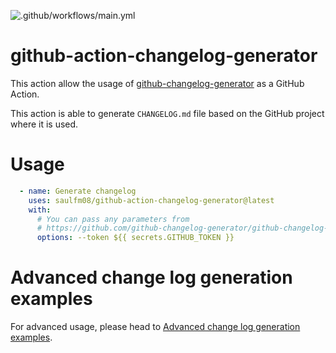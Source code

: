 ![.github/workflows/main.yml](https://github.com/saulfm08/github-action-changelog-generator/workflows/.github/workflows/main.yml/badge.svg)

# github-action-changelog-generator
This action allow the usage of [github-changelog-generator](https://github.com/github-changelog-generator/github-changelog-generator) as a GitHub Action.

This action is able to generate `CHANGELOG.md` file based on the GitHub project where it is used.

# Usage
```yaml
  - name: Generate changelog
    uses: saulfm08/github-action-changelog-generator@latest
    with:
      # You can pass any parameters from 
      # https://github.com/github-changelog-generator/github-changelog-generator/wiki/Advanced-change-log-generation-examples#additional-options
      options: --token ${{ secrets.GITHUB_TOKEN }}
```

# Advanced change log generation examples
For advanced usage, please head to [Advanced change log generation examples](https://github.com/github-changelog-generator/github-changelog-generator/wiki/Advanced-change-log-generation-examples#additional-options).
